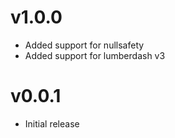 # v1.0.0

- Added support for nullsafety
- Added support for lumberdash v3

# v0.0.1

- Initial release
